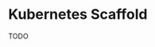 # Kubernetes Scaffold

TODO

<!--
secretGenerator:
  - name: secrets
    envs:
      - .secrets
-->

<!--
secretGenerator:
  - name: ghcr-auth
    type: kubernetes.io/dockerconfigjson
    files:
      - .dockerconfigjson=ghcr.dockerconfigjson.encrypted
-->

<!--
.k8s/overlays/internal/kustomization.yml

patches:
  - path: patches/ingress_patch.yml
    target:
      group: networking.k8s.io
      version: v1
      kind: Ingress
      name: web

.k8s/overlays/internal/patches/ingress_patch.yml

---
- op: add
  path: /metadata/annotations/cert-manager.io~1cluster-issuer
  value: letsencrypt-issuer
- op: replace
  path: /spec/ingressClassName
  value: external-nginx
- op: replace
  path: /spec/rules/0/host
  value: storybook.xyz.tld
- op: add
  path: /spec/tls/0/hosts/0
  value: storybook.xyz.tld
- op: add
  path: /spec/tls/0/secretName
  value: storybook.tls-secret
-->
